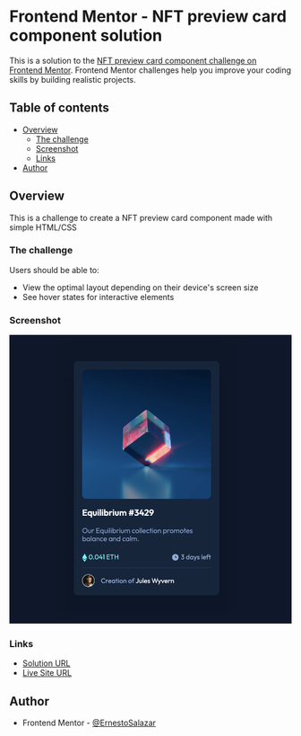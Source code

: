 # Frontend Mentor - NFT preview card component solution

This is a solution to the [NFT preview card component challenge on Frontend Mentor](https://www.frontendmentor.io/challenges/nft-preview-card-component-SbdUL_w0U). Frontend Mentor challenges help you improve your coding skills by building realistic projects. 

## Table of contents

- [Overview](#overview)
  - [The challenge](#the-challenge)
  - [Screenshot](#screenshot)
  - [Links](#links)
- [Author](#author)


## Overview
This is a challenge to create a NFT preview card component made with simple HTML/CSS

### The challenge

Users should be able to:

- View the optimal layout depending on their device's screen size
- See hover states for interactive elements

### Screenshot

![](./screenshots/screenshot.png)


### Links

- [Solution URL](https://www.frontendmentor.io/solutions/nft-preview-card-component-xfITbfD8bf)
- [Live Site URL](https://ernestosalazar.github.io/nft-card-component/)

## Author
- Frontend Mentor - [@ErnestoSalazar](https://www.frontendmentor.io/profile/ErnestoSalazar)